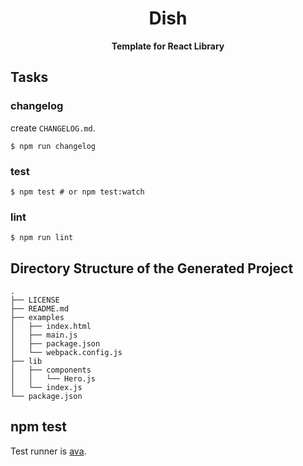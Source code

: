 <div align="center">
  <h1>Dish</h1>
</div>

<div align="center">
  <strong>Template for React Library</strong>
</div>

## Tasks
### changelog
create `CHANGELOG.md`.
```
$ npm run changelog
```

### test
```
$ npm test # or npm test:watch
```

### lint
```
$ npm run lint
```

## Directory Structure of the Generated Project
```
.
├── LICENSE
├── README.md
├── examples
│   ├── index.html
│   ├── main.js
│   ├── package.json
│   └── webpack.config.js
├── lib
│   ├── components
│   │   └── Hero.js
│   └── index.js
└── package.json
```

## npm test
Test runner is [ava](https://github.com/avajs/ava).
